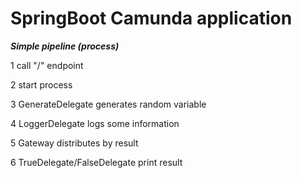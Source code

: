 # SpringBoot Camunda application

***Simple pipeline (process)***

1 call "/" endpoint

2 start process

3 GenerateDelegate generates random variable

4 LoggerDelegate logs some information

5 Gateway distributes by result

6 TrueDelegate/FalseDelegate print result
